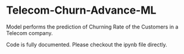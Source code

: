 # Telecom-Churn-Advance-ML
Model performs the prediction of Churning Rate of the Customers in a Telecom company.

Code is fully documented. Please checkout the ipynb file directly.
